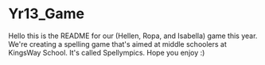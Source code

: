 # Yr13_Game

Hello this is the README for our (Hellen, Ropa, and Isabella) game this year. We're creating a spelling game that's aimed at middle schoolers at KingsWay School. It's called Spellympics.
Hope you enjoy :)
